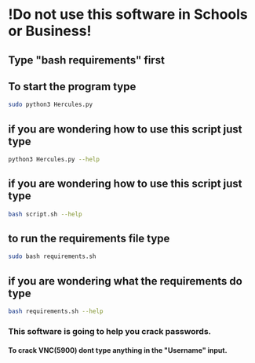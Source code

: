 # !Do not use this software in Schools or Business!

## Type "bash requirements" first

## To start the program type 
```bash 
sudo python3 Hercules.py
```

## if you are wondering how to use this script just type

```bash
python3 Hercules.py --help
```

## if you are wondering how to use this script just type

```bash
bash script.sh --help
```

## to run the requirements file type

``` bash
sudo bash requirements.sh 
```


## if you are wondering what the requirements do type

```bash
bash requirements.sh --help
```

### This software is going to help you crack passwords.

#### To crack VNC(5900) dont type anything in the "Username" input.

